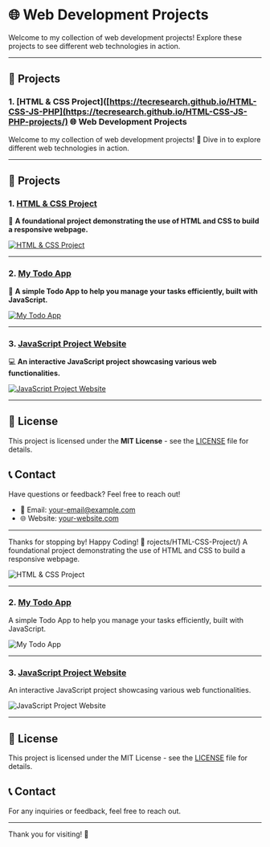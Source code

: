 # 🌐 Web Development Projects

Welcome to my collection of web development projects! Explore these projects to see different web technologies in action.

---

## 📂 Projects

### 1. [HTML & CSS Project]([https://tecresearch.github.io/HTML-CSS-JS-PHP](https://tecresearch.github.io/HTML-CSS-JS-PHP-projects/) 🌐 Web Development Projects

Welcome to my collection of web development projects! 🚀 Dive in to explore different web technologies in action.

---

## 📂 Projects

### 1. [HTML & CSS Project](https://tecresearch.github.io/HTML-CSS-JS-PHP-projects/HTML-CSS-Project/)
🎨 **A foundational project demonstrating the use of HTML and CSS to build a responsive webpage.**

[![HTML & CSS Project](https://via.placeholder.com/250x100.png?text=HTML+%26+CSS+Project)](https://tecresearch.github.io/HTML-CSS-JS-PHP-projects/HTML-CSS-Project/)

---

### 2. [My Todo App](https://tecresearch.github.io/HTML-CSS-JS-PHP-projects/TodoApp/)
📝 **A simple Todo App to help you manage your tasks efficiently, built with JavaScript.**

[![My Todo App](https://via.placeholder.com/250x100.png?text=My+Todo+App)](https://tecresearch.github.io/HTML-CSS-JS-PHP-projects/TodoApp/)

---

### 3. [JavaScript Project Website](https://tecresearch.github.io/HTML-CSS-JS-PHP-projects/Javascript%20Project-website/index.html)
💻 **An interactive JavaScript project showcasing various web functionalities.**

[![JavaScript Project Website](https://via.placeholder.com/250x100.png?text=JavaScript+Project+Website)](https://tecresearch.github.io/HTML-CSS-JS-PHP-projects/Javascript%20Project-website/index.html)

---

## 📜 License

This project is licensed under the **MIT License** - see the [LICENSE](LICENSE) file for details.

## 📞 Contact

Have questions or feedback? Feel free to reach out!

- 📧 Email: [your-email@example.com](mailto:your-email@example.com)
- 🌐 Website: [your-website.com](https://your-website.com)

---

Thanks for stopping by! Happy Coding! 🎉
rojects/HTML-CSS-Project/)
A foundational project demonstrating the use of HTML and CSS to build a responsive webpage.

![HTML & CSS Project](https://via.placeholder.com/250x100.png?text=HTML+%26+CSS+Project)

---

### 2. [My Todo App](https://tecresearch.github.io/HTML-CSS-JS-PHP-projects/TodoApp/)
A simple Todo App to help you manage your tasks efficiently, built with JavaScript.

![My Todo App](https://via.placeholder.com/250x100.png?text=My+Todo+App)

---

### 3. [JavaScript Project Website](https://tecresearch.github.io/HTML-CSS-JS-PHP-projects/Javascript%20Project-website/index.html)
An interactive JavaScript project showcasing various web functionalities.

![JavaScript Project Website](https://via.placeholder.com/250x100.png?text=JavaScript+Project+Website)

---

## 📜 License

This project is licensed under the MIT License - see the [LICENSE](LICENSE) file for details.

## 📞 Contact

For any inquiries or feedback, feel free to reach out.

---

Thank you for visiting! 🚀
